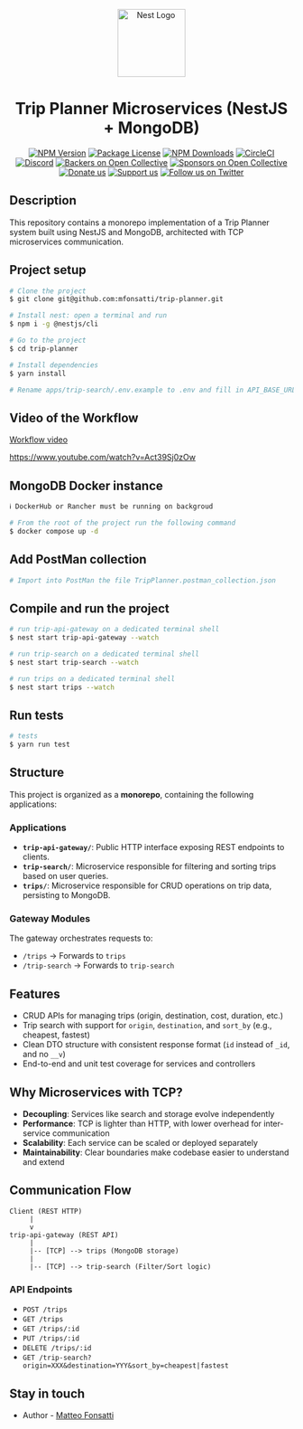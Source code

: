 <p align="center">
  <a href="http://nestjs.com/" target="blank"><img src="https://nestjs.com/img/logo-small.svg" width="120" alt="Nest Logo" /></a>
</p>

[circleci-image]: https://img.shields.io/circleci/build/github/nestjs/nest/master?token=abc123def456
[circleci-url]: https://circleci.com/gh/nestjs/nest

  <h1 align="center">Trip Planner Microservices (NestJS + MongoDB)</h1>
    <p align="center">
<a href="https://www.npmjs.com/~nestjscore" target="_blank"><img src="https://img.shields.io/npm/v/@nestjs/core.svg" alt="NPM Version" /></a>
<a href="https://www.npmjs.com/~nestjscore" target="_blank"><img src="https://img.shields.io/npm/l/@nestjs/core.svg" alt="Package License" /></a>
<a href="https://www.npmjs.com/~nestjscore" target="_blank"><img src="https://img.shields.io/npm/dm/@nestjs/common.svg" alt="NPM Downloads" /></a>
<a href="https://circleci.com/gh/nestjs/nest" target="_blank"><img src="https://img.shields.io/circleci/build/github/nestjs/nest/master" alt="CircleCI" /></a>
<a href="https://discord.gg/G7Qnnhy" target="_blank"><img src="https://img.shields.io/badge/discord-online-brightgreen.svg" alt="Discord"/></a>
<a href="https://opencollective.com/nest#backer" target="_blank"><img src="https://opencollective.com/nest/backers/badge.svg" alt="Backers on Open Collective" /></a>
<a href="https://opencollective.com/nest#sponsor" target="_blank"><img src="https://opencollective.com/nest/sponsors/badge.svg" alt="Sponsors on Open Collective" /></a>
  <a href="https://paypal.me/kamilmysliwiec" target="_blank"><img src="https://img.shields.io/badge/Donate-PayPal-ff3f59.svg" alt="Donate us"/></a>
    <a href="https://opencollective.com/nest#sponsor"  target="_blank"><img src="https://img.shields.io/badge/Support%20us-Open%20Collective-41B883.svg" alt="Support us"></a>
  <a href="https://twitter.com/nestframework" target="_blank"><img src="https://img.shields.io/twitter/follow/nestframework.svg?style=social&label=Follow" alt="Follow us on Twitter"></a>
</p>
  <!--[![Backers on Open Collective](https://opencollective.com/nest/backers/badge.svg)](https://opencollective.com/nest#backer)
  [![Sponsors on Open Collective](https://opencollective.com/nest/sponsors/badge.svg)](https://opencollective.com/nest#sponsor)-->

## Description

This repository contains a monorepo implementation of a Trip Planner system built using NestJS and MongoDB, architected with TCP microservices communication.

## Project setup

```bash
# Clone the project
$ git clone git@github.com:mfonsatti/trip-planner.git

# Install nest: open a terminal and run
$ npm i -g @nestjs/cli

# Go to the project
$ cd trip-planner

# Install dependencies
$ yarn install

# Rename apps/trip-search/.env.example to .env and fill in API_BASE_URL and X_API_KEY
```
## Video of the Workflow
[Workflow video](https://youtu.be/Act39Sj0zOw)

https://www.youtube.com/watch?v=Act39Sj0zOw

## MongoDB Docker instance

```bash
ℹ️ DockerHub or Rancher must be running on backgroud

# From the root of the project run the following command
$ docker compose up -d
```

## Add PostMan collection

```bash
# Import into PostMan the file TripPlanner.postman_collection.json
```

## Compile and run the project

```bash
# run trip-api-gateway on a dedicated terminal shell
$ nest start trip-api-gateway --watch

# run trip-search on a dedicated terminal shell
$ nest start trip-search --watch

# run trips on a dedicated terminal shell
$ nest start trips --watch
```

## Run tests

```bash
# tests
$ yarn run test
```

## Structure

This project is organized as a **monorepo**, containing the following applications:

### Applications

* **`trip-api-gateway/`**: Public HTTP interface exposing REST endpoints to clients.
* **`trip-search/`**: Microservice responsible for filtering and sorting trips based on user queries.
* **`trips/`**: Microservice responsible for CRUD operations on trip data, persisting to MongoDB.

### Gateway Modules

The gateway orchestrates requests to:

* `/trips` → Forwards to `trips`
* `/trip-search` → Forwards to `trip-search`

## Features

* CRUD APIs for managing trips (origin, destination, cost, duration, etc.)
* Trip search with support for `origin`, `destination`, and `sort_by` (e.g., cheapest, fastest)
* Clean DTO structure with consistent response format (`id` instead of `_id`, and no `__v`)
* End-to-end and unit test coverage for services and controllers

## Why Microservices with TCP?

* **Decoupling**: Services like search and storage evolve independently
* **Performance**: TCP is lighter than HTTP, with lower overhead for inter-service communication
* **Scalability**: Each service can be scaled or deployed separately
* **Maintainability**: Clear boundaries make codebase easier to understand and extend

## Communication Flow

```text
Client (REST HTTP)
     |
     v
trip-api-gateway (REST API)
     |
     |-- [TCP] --> trips (MongoDB storage)
     |
     |-- [TCP] --> trip-search (Filter/Sort logic)
```

### API Endpoints

* `POST /trips`
* `GET /trips`
* `GET /trips/:id`
* `PUT /trips/:id`
* `DELETE /trips/:id`
* `GET /trip-search?origin=XXX&destination=YYY&sort_by=cheapest|fastest`

## Stay in touch
- Author - [Matteo Fonsatti](https://www.linkedin.com/in/matteo-fonsatti-b02a998a/)

